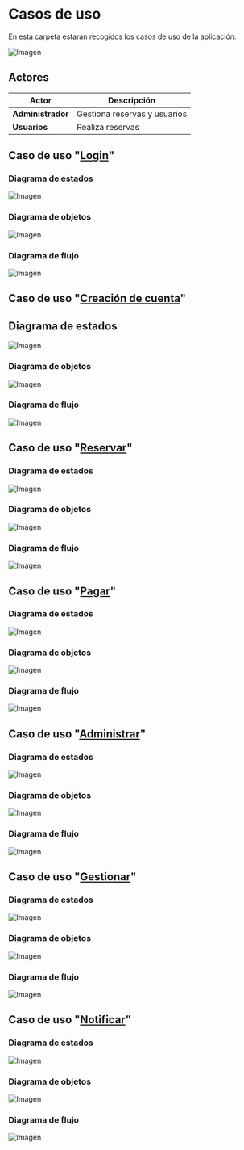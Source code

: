# Casos de uso
En esta carpeta estaran recogidos los casos de uso de la aplicación.

![Imagen](CasoDeUsoSVG.svg)

## Actores
| Actor                 | Descripción                                    |
| --------------------- | ---------------------------------------------- |
| **Administrador**     | Gestiona reservas y usuarios         |
| **Usuarios**          | Realiza reservas               |

## Caso de uso "[Login](Procesos/CduLogin)"

### Diagrama de estados
![Imagen](Procesos/CduLogin/DiagramaDeEstados.svg)

### Diagrama de objetos
![Imagen](Procesos/CduLogin/DiagramaDeObjetos.svg)

### Diagrama de flujo
![Imagen](Procesos/CduLogin/diagramaDeFlujo.svg)


## Caso de uso "[Creación de cuenta](Procesos/CduCreacionDeCuenta)"

## Diagrama de estados
![Imagen](Procesos/CduCreacionDeCuenta/DiagramaDeEstados.svg)

### Diagrama de objetos
![Imagen](Procesos/CduCreacionDeCuenta/DiagramaDeObjetos.svg)

### Diagrama de flujo
![Imagen](Procesos/CduCreacionDeCuenta/DiagramaDeFlujo.svg)


## Caso de uso "[Reservar](Procesos/CduReservar)"

### Diagrama de estados
![Imagen](Procesos/CduReservar/diagramaDeEstados.svg)

### Diagrama de objetos
![Imagen](Procesos/CduReservar/diagramaDeObjetos.svg)

### Diagrama de flujo
![Imagen](Procesos/CduReservar/diagramaDeFlujo.svg)


## Caso de uso "[Pagar](Procesos/CduPagar)"

### Diagrama de estados
![Imagen](Procesos/CduPagar/DiagramaDeEstados.svg)

### Diagrama de objetos
![Imagen](Procesos/CduPagar/DiagramaDeObjetos.svg)

### Diagrama de flujo
![Imagen](Procesos/CduPagar/DiagramaDeFlujo.svg)


## Caso de uso "[Administrar](Procesos/CduAdministrar)"

### Diagrama de estados
![Imagen](Procesos/CduAdministrar/DiagramaDeEstados.svg)

### Diagrama de objetos
![Imagen](Procesos/CduAdministrar/DiagramaDeObjetos.svg)

### Diagrama de flujo
![Imagen](Procesos/CduAdministrar/DiagramaDeFlujo.svg)


## Caso de uso "[Gestionar](Procesos/CduGestionar)"

### Diagrama de estados
![Imagen](Procesos/CduGestionar/DiagramaDeEstados.svg)

### Diagrama de objetos
![Imagen](Procesos/CduGestionar/DiagramaDeObjetos.svg)

### Diagrama de flujo
![Imagen](Procesos/CduGestionar/DiagramaDeFlujo.svg)


## Caso de uso "[Notificar](Procesos/CduNotificar)"

### Diagrama de estados
![Imagen](Procesos/CduNotificar/diagramaDeEstados.svg)

### Diagrama de objetos
![Imagen](Procesos/CduNotificar/diagramaDeObjetos.svg)

### Diagrama de flujo
![Imagen](Procesos/CduNotificar/diagramaDeFlujo.svg)

